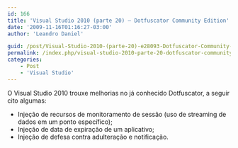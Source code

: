 ```yaml
---
id: 166
title: 'Visual Studio 2010 (parte 20) – Dotfuscator Community Edition'
date: '2009-11-16T01:16:27-03:00'
author: 'Leandro Daniel'

guid: /post/Visual-Studio-2010-(parte-20)-e28093-Dotfuscator-Community-Edition.aspx
permalink: /index.php/visual-studio-2010-parte-20-dotfuscator-community-edition/
categories:
    - Post
    - 'Visual Studio'
---
```


O Visual Studio 2010 trouxe melhorias no já conhecido Dotfuscator, a seguir cito algumas:

- Injeção de recursos de monitoramento de sessão (uso de streaming de dados em um ponto específico);
- Injeção de data de expiração de um aplicativo;
- Injeção de defesa contra adulteração e notificação.